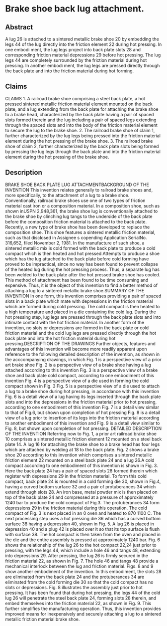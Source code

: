 # Brake shoe back lug attachment.

## Abstract
A lug 26 is attached to a sintered metallic brake shoe 20 by embedding the legs 44 of the lug directly into the friction element 22 during hot pressing. In one embodi ment, the lug legs project into back plate slots 28 and corresponding friction material depressions 29 before hot pressing. The lug legs 44 are completely surrounded by the friction material during hot pressing. In another embodi ment, the lug legs are pressed directly through the back plate and into the friction material during hot forming.

## Claims
CLAIMS 1. A railroad brake shoe comprising a steel back plate, a hot pressed sintered metallic friction material element mounted on the back plate, and a lug extending from the back plate for attaching the brake shoe to a brake head, characterized by the back plate having a pair of spaced slots formed therein and the lug including a pair of spaced legs extending through the spaced slots and into the body of the friction material element to secure the lug to the brake shoe. 2. The railroad brake shoe of claim 1, further characterized by the lug legs being pressed into the friction material element during the hot pressing of the brake shoe. 3. The railroad brake shoe of claim 2, further characterized by the back plate slots being formed by pressing the lug legs through the back plate and into the friction material element during the hot pressing of the brake shoe.

## Description
BRAKE SHOE BACK PLATE LUG ATTACHMENTBACKGROUND OF THE INVENTION This invention relates generally to railroad brake shoes and, more specifically, to the attachment of a lug to a brake shoe. Conventionally, railroad brake shoes use one of two types of friction material cast iron or a composition material. In a composition shoe, such as shown inUSPN 2,948,361, the brake shoe lug is conventionally attached to the brake shoe by clinching lug tangs to the underside of the back plate before the composition friction material is attached to the back plate. Recently, a new type of brake shoe has been developed to replace the composition shoe. This shoe features a sintered metallic friction material, such as that disclosed in Assignee s copending Application SerialNo. 316,652, filed November 2, 1981. In the manufacture of such shoe, a sintered metallic mix is cold formed with the back plate to produce a cold compact which is then heated and hot pressed.Attempts to produce a shoe which has the lug attached to the back plate before cold forming have proved to be impractical, since no way has been found to prevent collapse of the heated lug during the hot pressing process. Thus, a separate lug has been welded to the back plate after the hot pressed brake shoe has cooled. This method of attachment has been found to be time consuming and expensive. Thus, it is the object of this invention to find a better method of attaching a lug to a sintered metallic brake shoe.SUMMARY OF THE INVENTION In one form, this invention comprises providing a pair of spaced slots in a back plate which mate with depressions in the friction material which are formed during cold pressing. The cold compact is then heated to a high temperature and placed in a die containing the cold lug. During the hot pressing step, lug legs are pressed through the back plate slots and into intimate contact with the hot friction material. In another form of the invention, no slots or depressions are formed in the back plate or cold friction material and the cold lug legs are pressed directly through the hot back plate and into the hot friction material during hot pressing.DESCRIPTION OF THE DRAWINGS Further objects, features and advantages of this invention will become more readily apparent upon reference to the following detailed description of the invention, as shown in the acccompanying drawings, in which Fig. 1 is a perspective view of a prior art brake shoe Fig. 2 is a perspective view of a brake shoe having a lug attached according to this invention Fig. 3 is a perspective view of a brake shoe and back plate cold compact, according to one embodiment of this invention Fig. 4 is a perspective view of a die used in forming the cold compact shown in Fig. 3 Fig. 5 is a perspective view of a die used to attach a lug to a brake shoe during hot pressing, in accordance with this invention Fig. 6 is a detail view of a lug having its legs inserted through the back plate slots and into the depressions in the friction material prior to hot pressing, according to one embodiment of this invention Fig. 7 is a detail view similar to that of Fig.6, but shown upon completion of hot pressing Fig. 8 is a detail view of a lug prior to insertion of its legs into the friction material according to another embodiment of this invention and Fig. 9 is a detail view similar to Fig. 8, but shown upon completion of hot pressing. DETAILED DESCRIPTION OF THE INVENTION Referring now to Fig. 1, a prior art railroad brake shoe 10 comprises a sintered metallic friction element 12 mounted on a steel back plate 14. A lug 16 for attaching the brake shoe to a brake head has four legs which are attached by welding at 18 to the back plate. Fig. 2 shows a brake shoe 20 according to this invention which comprises a sintered metallic friction element 22 mounted on a steel back plate 24 and a lug 26.A cold compact according to one embodiment of this invention is shown in Fig. 3. Here the back plate 24 has a pair of spaced slots 28 formed therein which register with depressions 29 in the friction material. To form this cold compact, back plate 24 is mounted in a cold forming die 30, shown in Fig.4, having a curved bottom surface 32 and a pair of protuberances 34 which extend through slots 28. An iron base, metal powder mix is then placed on top of the back plate 24 and compressed at a pressure of approximately 1240 bar to produce the cold compact of Fig.3. The protuberances 34 form depressions 29 in the friction material during this operation. The cold compact of Fig. 3 is next placed in an 0 oven and heated to 870 1100 C. The next processing step uses a hot pressing die 36 which has a curved bottom surface 38 having a depression 40, shown in Fig. 5. A lug 26 is placed in depression 40 and a plug 42 is placed over it so that its top surface is flush with surface 38. The hot compact is then taken from the oven and placed in the die and the entire assembly is pressed at approximately 1240 bar. Fig. 6 shows the relationship of the lug 26 to the hot compact 22,24 just prior to pressing, with the legs 44, which include a hole 46 and tangs 48, extending into depressions 29. After pressing, the lug 26 is firmly secured in the friction material 22, as shown in Fig. 7. The hole 46 and tangs 48 provide a mechanical interlock between the lug and friction material. Figs. 8 and 9 show another embodiment of the invention. In this embodiment, the slots 28 are eliminated from the back plate 24 and the protuberances 34 are eliminated from the cold forming die 30 so that the cold compact has no slots or depressions. Fig. 8 illustrates the assembly just prior to hot pressing. It has been found that during hot pressing, the legs 44 of the cold lug 26 will penetrate the steel back plate 24, forming slots 28 therein, and embed themselves into the friction material 22, as shown in Fig. 9. This further simplifies the manufacturing operation. Thus, this invention provides improved means for inexpensively and securely attaching a lug to a sintered metallic friction material brake shoe.
